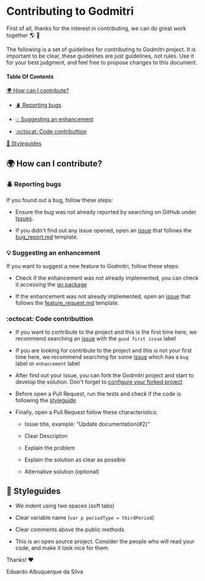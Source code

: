 # **Contributing to Godmitri**

First of all, thanks for the interest in contributing, we can do great work together :earth_americas: :leaves:

The following is a set of guidelines for contributing to Godmitri project. It is important to be clear, these guidelines are just guidelines, not rules. Use it for your best judgment, and feel free to propose changes to this document.

#### **Table Of Contents**
[:earth_africa: How can I contribute?](#earth_africa-how-can-i-contribute)

  * [:beetle: Reporting bugs](#beetle-reporting-bugs)

  * [:bulb: Suggesting an enhancement](#bulb-suggesting-a-feature)

  * [:octocat: Code contributtion](#-octocat-code-contributtion)

[:art: Styleguides](#art-styleguides)

## **:earth_africa: How can I contribute?**

### **:beetle: Reporting bugs**

  If you found out a bug, follow these steps:

  * Ensure the bug was not already reported by searching on GitHub under [Issues](https://github.com/edualb/godmitri/issues).

  * If you didn't find out any issue opened, open an [issue](https://github.com/edualb/godmitri/issues) that follows the [bug_report.md](https://github.com/edualb/godmitri/blob/master/.github/ISSUE_TEMPLATE/bug_report.md) template.

### **:bulb: Suggesting an enhancement**

  If you want to suggest a new feature to Godmitri, follow these steps:

  * Check if the enhancement was not already implemented, you can check it accessing the [go package](#)

  * If the enhancement was not already implemented, open an [issue](https://github.com/edualb/godmitri/issues) that follows the [feature_request.md](https://github.com/edualb/godmitri/blob/master/.github/ISSUE_TEMPLATE/feature_request.md) template.

### :octocat: Code contributtion

  * If you want to contribute to the project and this is the first time here, we recommend searching an [issue](https://github.com/edualb/godmitri/issues) with the `good first issue` label

  * If you are looking for contribute to the project and this is not your first time here, we recommend searching for some [issue](https://github.com/edualb/godmitri/issues) which has a `bug` label or `enhancement` label

  * After find out your issue, you can fork the Godmitri project and start to develop the solution. Don't forget to [configure your forked project](https://docs.github.com/en/github/collaborating-with-issues-and-pull-requests/configuring-a-remote-for-a-fork)

  * Before open a Pull Request, run the tests and check if the code is following the [styleguide](#styleguides)

  * Finally, open a Pull Request follow these characteristics:

    * Issue title, example: "Update documentation(#2)"

    * Clear Descripton

    * Explain the problem

    * Explain the solution as clear as possible

    * Alternative solution (optional)


## **:art: Styleguides**

  * We indent using two spaces (soft tabs)

  * Clear variable name (`var p periodType = thirdPeriod`)

  * Clear comments above the public methods

  * This is an open source project. Consider the people who will read your code, and make it look nice for them.

Thanks! :hearts:

Eduardo Albuquerque da Silva
